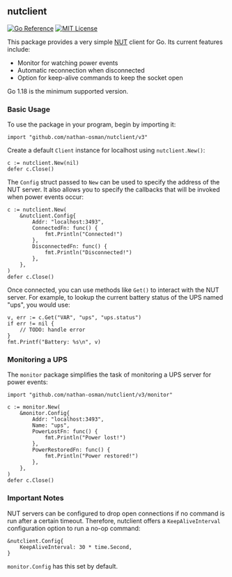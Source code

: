 ## nutclient

[![Go Reference](https://pkg.go.dev/badge/github.com/nathan-osman/nutclient.svg)](https://pkg.go.dev/github.com/nathan-osman/nutclient)
[![MIT License](https://img.shields.io/badge/license-MIT-9370d8.svg?style=flat)](https://opensource.org/licenses/MIT)

This package provides a very simple [NUT](https://networkupstools.org/) client for Go. Its current features include:

- Monitor for watching power events
- Automatic reconnection when disconnected
- Option for keep-alive commands to keep the socket open

Go 1.18 is the minimum supported version.

### Basic Usage

To use the package in your program, begin by importing it:

```golang
import "github.com/nathan-osman/nutclient/v3"
```

Create a default `Client` instance for localhost using `nutclient.New()`:

```golang
c := nutclient.New(nil)
defer c.Close()
```

The `Config` struct passed to `New` can be used to specify the address of the NUT server. It also allows you to specify the callbacks that will be invoked when power events occur:

```golang
c := nutclient.New(
    &nutclient.Config{
        Addr: "localhost:3493",
        ConnectedFn: func() {
            fmt.Println("Connected!")
        },
        DisconnectedFn: func() {
            fmt.Println("Disconnected!")
        },
    },
)
defer c.Close()
```

Once connected, you can use methods like `Get()` to interact with the NUT server. For example, to lookup the current battery status of the UPS named "ups", you would use:

```golang
v, err := c.Get("VAR", "ups", "ups.status")
if err != nil {
    // TODO: handle error
}
fmt.Printf("Battery: %s\n", v)
```

### Monitoring a UPS

The `monitor` package simplifies the task of monitoring a UPS server for power events:

```golang
import "github.com/nathan-osman/nutclient/v3/monitor"

c := monitor.New(
    &monitor.Config{
        Addr: "localhost:3493",
        Name: "ups",
        PowerLostFn: func() {
            fmt.Println("Power lost!")
        },
        PowerRestoredFn: func() {
            fmt.Println("Power restored!")
        },
    },
)
defer c.Close()
```

### Important Notes

NUT servers can be configured to drop open connections if no command is run after a certain timeout. Therefore, nutclient offers a `KeepAliveInterval` configuration option to run a no-op command:

```golang
&nutclient.Config{
    KeepAliveInterval: 30 * time.Second,
}
```

`monitor.Config` has this set by default.
